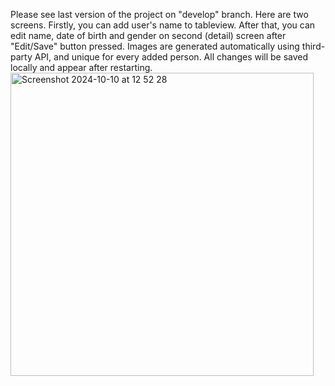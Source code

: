 Please see last version of the project on "develop" branch.
Here are two screens. Firstly, you can add user's name to tableview. After that, you can edit name, date of birth and gender on second (detail) screen after "Edit/Save" button pressed. Images are generated automatically using third-party API, and unique for every added person.
All changes will be saved locally and appear after restarting.
<img width="485" alt="Screenshot 2024-10-10 at 12 52 28" src="https://github.com/user-attachments/assets/6da0e803-c204-4455-86ad-58b474636dac">
